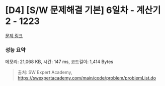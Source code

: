 # [D4] [S/W 문제해결 기본] 6일차 - 계산기2 - 1223 

[문제 링크](https://swexpertacademy.com/main/code/problem/problemDetail.do?contestProbId=AV14nnAaAFACFAYD) 

### 성능 요약

메모리: 21,068 KB, 시간: 147 ms, 코드길이: 1,414 Bytes



> 출처: SW Expert Academy, https://swexpertacademy.com/main/code/problem/problemList.do